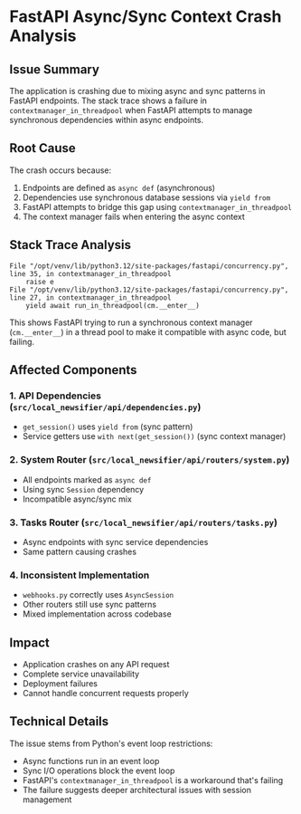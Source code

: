# FastAPI Async/Sync Context Crash Analysis

## Issue Summary

The application is crashing due to mixing async and sync patterns in FastAPI endpoints. The stack trace shows a failure in `contextmanager_in_threadpool` when FastAPI attempts to manage synchronous dependencies within async endpoints.

## Root Cause

The crash occurs because:
1. Endpoints are defined as `async def` (asynchronous)
2. Dependencies use synchronous database sessions via `yield from`
3. FastAPI attempts to bridge this gap using `contextmanager_in_threadpool`
4. The context manager fails when entering the async context

## Stack Trace Analysis

```
File "/opt/venv/lib/python3.12/site-packages/fastapi/concurrency.py", line 35, in contextmanager_in_threadpool
    raise e
File "/opt/venv/lib/python3.12/site-packages/fastapi/concurrency.py", line 27, in contextmanager_in_threadpool
    yield await run_in_threadpool(cm.__enter__)
```

This shows FastAPI trying to run a synchronous context manager (`cm.__enter__`) in a thread pool to make it compatible with async code, but failing.

## Affected Components

### 1. API Dependencies (`src/local_newsifier/api/dependencies.py`)
- `get_session()` uses `yield from` (sync pattern)
- Service getters use `with next(get_session())` (sync context manager)

### 2. System Router (`src/local_newsifier/api/routers/system.py`)
- All endpoints marked as `async def`
- Using sync `Session` dependency
- Incompatible async/sync mix

### 3. Tasks Router (`src/local_newsifier/api/routers/tasks.py`)
- Async endpoints with sync service dependencies
- Same pattern causing crashes

### 4. Inconsistent Implementation
- `webhooks.py` correctly uses `AsyncSession`
- Other routers still use sync patterns
- Mixed implementation across codebase

## Impact

- Application crashes on any API request
- Complete service unavailability
- Deployment failures
- Cannot handle concurrent requests properly

## Technical Details

The issue stems from Python's event loop restrictions:
- Async functions run in an event loop
- Sync I/O operations block the event loop
- FastAPI's `contextmanager_in_threadpool` is a workaround that's failing
- The failure suggests deeper architectural issues with session management
